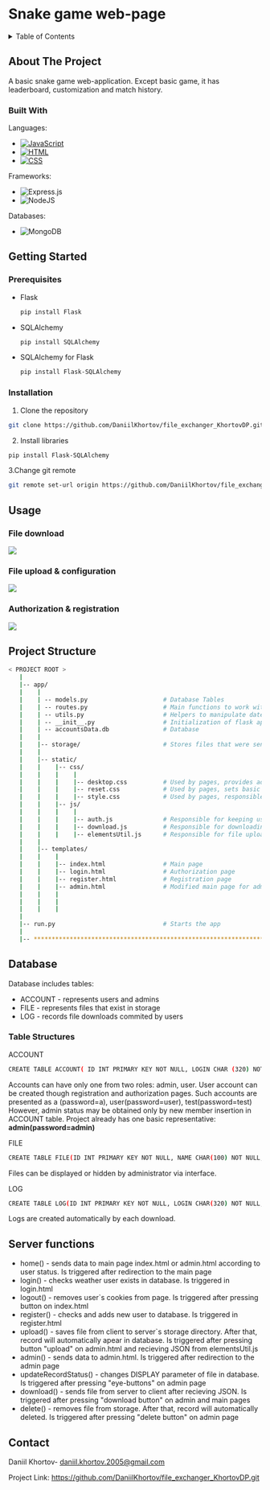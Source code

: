 # Snake game web-page 
<!-- TABLE OF CONTENTS -->
<details>
  <summary>Table of Contents</summary>
  <ol>
    <li>
      <a href="#about-the-project">About The Project</a>
      <ul>
        <li><a href="#built-with">Built With</a></li>
      </ul>
    </li>
    <li>
      <a href="#getting-started">Getting Started</a>
      <ul>
        <li><a href="#prerequisites">Prerequisites</a></li>
        <li><a href="#installation">Installation</a></li>
      </ul>
    </li>
    <li>
      <a href="#usage">Usage</a>
    </li>
    <li>
      <a href="#project-structure">Project Structure</a>
    </li>
    <li>
      <a href="#database">Database</a>
      <ul>
        <li><a href="#table-structures">Table Structures</a></li>
      </ul>
    </li>
    <li>
      <a href="#server-functions">Server Functions</a>
    </li>
    <li>
      <a href="#contact">Contact</a>
    </li>
  </ol>
</details>

## About The Project
A basic snake game web-application. Except basic game, it has leaderboard, customization and match history.

### Built With
Languages:
* [![JavaScript](https://img.shields.io/badge/JavaScript-F7DF1E?logo=javascript&logoColor=000)](#)
* [![HTML](https://img.shields.io/badge/HTML-%23E34F26.svg?logo=html5&logoColor=white)](#)
* 	[![CSS](https://img.shields.io/badge/CSS-1572B6?logo=css3&logoColor=fff)](#)

Frameworks:
* ![Express.js](https://img.shields.io/badge/express.js-%23404d59.svg?style=for-the-badge&logo=express&logoColor=%2361DAFB)
* ![NodeJS](https://img.shields.io/badge/node.js-6DA55F?style=for-the-badge&logo=node.js&logoColor=white)

Databases:
* ![MongoDB](https://img.shields.io/badge/MongoDB-%234ea94b.svg?style=for-the-badge&logo=mongodb&logoColor=white)

## Getting Started
### Prerequisites
* Flask
  ```sh
  pip install Flask
  ```
* SQLAlchemy
  ```sh
  pip install SQLAlchemy
  ```
* SQLAlchemy for Flask  
  ```sh
  pip install Flask-SQLAlchemy
  ```

### Installation

1. Clone the repository
  ```sh
  git clone https://github.com/DaniilKhortov/file_exchanger_KhortovDP.git
  ```
2. Install libraries
  ```sh
  pip install Flask-SQLAlchemy
  ```
3.Change git remote
  ```sh
  git remote set-url origin https://github.com/DaniilKhortov/file_exchanger_KhortovDP.git
  ```


## Usage
### File download 
![](media/userDownload.gif)


### File upload & configuration 
![](media/adminPanel.gif)


### Authorization & registration
![](media/registration&authorization.gif)




## Project Structure
```bash
< PROJECT ROOT >
   |
   |-- app/
   |    |
   |    | -- models.py                     # Database Tables
   |    | -- routes.py                     # Main functions to work with client
   |    | -- utils.py                      # Helpers to manipulate date, files  
   |    | -- __init__.py                   # Initialization of flask app, connection to database
   |    | -- accountsData.db               # Database
   |    |
   |    |-- storage/                       # Stores files that were sent to server
   |    |
   |    |-- static/
   |    |    |-- css/                  
   |    |    |    |
   |    |    |    |-- desktop.css          # Used by pages, provides adaptability of interface to the bigger screens
   |    |    |    |-- reset.css            # Used by pages, sets basic html-elements parameters to 0
   |    |    |    |-- style.css            # Used by pages, responsible  for design 
   |    |    |-- js/                  
   |    |    |    |
   |    |    |    |-- auth.js              # Responsible for keeping user authorized after closing window
   |    |    |    |-- download.js          # Responsible for downloading files by user and admin
   |    |    |    |-- elementsUtil.js      # Responsible for file upload and configuration by admin
   |    |
   |    |-- templates/
   |    |    |    
   |    |    |-- index.html                # Main page
   |    |    |-- login.html                # Authorization page
   |    |    |-- register.html             # Registration page
   |    |    |-- admin.html                # Modified main page for admin
   |    |    |
   |    |    |
   |    |    |
   |
   |-- run.py                              # Starts the app 
   |
   |-- ************************************************************************
```
## Database
Database includes tables:
<ul>
  <li>ACCOUNT - represents users and admins</li>
  <li>FILE - represents files that exist in storage</li>
  <li>LOG - records file downloads commited by users</li>
</ul>

### Table Structures

ACCOUNT

  ```sh
  CREATE TABLE ACCOUNT( ID INT PRIMARY KEY NOT NULL, LOGIN CHAR (320) NOT NULL, PASSWORD CHAR (320) NOT NULL, ROLE CHAR (10));
  ```
Accounts can have only one from two roles: admin, user. User account can be created though registration and authorization pages. Such accounts are presented as a (password=a), user(password=user), test(password=test)
However, admin status may be obtained only by new member insertion in ACCOUNT table. Project already has one basic representative: <b>admin(password=admin)</b>


FILE

  ```sh
  CREATE TABLE FILE(ID INT PRIMARY KEY NOT NULL, NAME CHAR(100) NOT NULL, SIZE CHAR(100) NOT NULL, DATE CHAR(100) NOT NULL, DISPLAY CHAR(10) NOT NULL, DOWNLOADS INT NOT NULL);
  ```
Files can be displayed or hidden by administrator via interface. 

LOG
  ```sh
  CREATE TABLE LOG(ID INT PRIMARY KEY NOT NULL, LOGIN CHAR(320) NOT NULL, FILE CHAR(100) NOT NULL, TIME CHAR(20) NOT NULL);
  ```
Logs are created automatically by each download.

## Server functions
<ul>
  <li>home() - sends data to main page index.html or admin.html according to user status. Is triggered after redirection to the main page</li>
  <li>login() - checks weather user exists in database. Is triggered in login.html</li>
  <li>logout() - removes user`s cookies from page. Is triggered after pressing button on index.html</li>
  <li>register() - checks and adds new user to database. Is triggered in register.html</li>
  <li>upload() - saves file from client to server`s storage directory. After that, record will automatically apear in database. Is triggered after pressing button "upload" on admin.html and recieving JSON from elementsUtil.js</li>
  <li>admin() - sends data to admin.html. Is triggered after redirection to the admin page</li>
  <li>updateRecordStatus() - changes DISPLAY parameter of file in database. Is triggered after pressing "eye-buttons" on admin page</li>
  <li>download() - sends file from server to client after recieving JSON. Is triggered after pressing "download button" on admin and main pages</li>
  <li>delete() - removes file from storage. After that, record will automatically deleted. Is triggered after pressing "delete button" on admin page</li>
</ul>

<!-- CONTACT -->
## Contact

Daniil Khortov- daniil.khortov.2005@gmail.com

Project Link: https://github.com/DaniilKhortov/file_exchanger_KhortovDP.git
